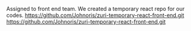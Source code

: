 Assigned to front end team. We created a temporary react repo for our codes. https://github.com/Johnoris/zuri-temporary-react-front-end.git
https://github.com/Johnoris/zuri-temporary-react-front-end.git
